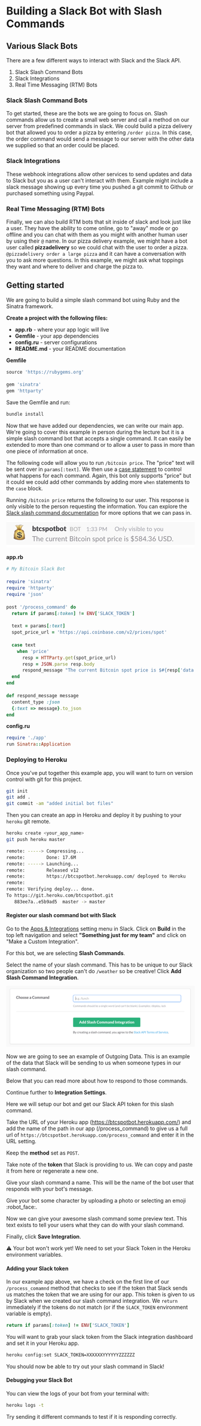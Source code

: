 # Building a Slack Bot with Slash Commands


## Various Slack Bots
There are a few different ways to interact with Slack and the Slack API.

1. Slack Slash Command Bots
2. Slack Integrations
3. Real Time Messaging (RTM) Bots

### Slack Slash Command Bots
To get started, these are the bots we are going to focus on. Slash commands allow us to create a small web server and call a method on our server from predefined commands in slack. We could build a pizza delivery bot that allowed you to order a pizza by entering `/order pizza`. In this case, the order command would send a message to our server with the other data we supplied so that an order could be placed.

### Slack Integrations
These webhook integrations allow other services to send updates and data to Slack but you as a user can't interact with them. Example might include a slack message showing up every time you pushed a git commit to Github or purchased something using Paypal.

### Real Time Messaging (RTM) Bots
Finally, we can also build RTM bots that sit inside of slack and look just like a user. They have the ability to come online, go to "away" mode or go offline and you can chat with them as you might with another human user by using their `@` name. In our pizza delivery example, we might have a bot user called **pizzadelivery** so we could chat with the user to order a pizza. `@pizzadelivery order a large pizza` and it can have a conversation with you to ask more questions. In this example, we might ask what toppings they want and where to deliver and charge the pizza to.


## Getting started
We are going to build a simple slash command bot using Ruby and the Sinatra framework.

**Create a project with the following files:**
  * **app.rb** - where your app logic will live
  * **Gemfile** - your app dependencies
  * **config.ru** - server configurations
  * **README.md** - your README documentation


**Gemfile**
```ruby
source 'https://rubygems.org'

gem 'sinatra'
gem 'httparty'
```

Save the Gemfile and run:

```bash
bundle install
```

Now that we have added our dependencies, we can write our main app. We're going to cover this example in person during the lecture but it is a simple slash command bot that accepts a single command. It can easily be extended to more than one command or to allow a user to pass in more than one piece of information at once.

The following code will allow you to run `/bitcoin price`. The "price" text will be sent over in `params[:text]`. We then use a [case statement](http://www.skorks.com/2009/08/how-a-ruby-case-statement-works-and-what-you-can-do-with-it/) to control what happens for each command. Again, this bot only supports "price" but it could we could add other commands by adding more `when` statements to the `case` block.

Running `/bitcoin price` returns the following to our user. This response is only visible to the person requesting the information. You can explore the [Slack slash command documentation](https://api.slack.com/slash-commands) for more options that we can pass in.

![bitcoin spot bot](./images/spotbot.png)

**app.rb**
```ruby
# My Bitcoin Slack Bot

require 'sinatra'
require 'httparty'
require 'json'

post '/process_command' do
  return if params[:token] != ENV['SLACK_TOKEN']

  text = params[:text]
  spot_price_url = 'https://api.coinbase.com/v2/prices/spot'

  case text
    when 'price'
      resp = HTTParty.get(spot_price_url)
      resp = JSON.parse resp.body
      respond_message "The current Bitcoin spot price is $#{resp['data']['amount']} #{resp['data']['currency']}."
  end
end

def respond_message message
  content_type :json
  {:text => message}.to_json
end
```

**config.ru**
```ruby
require './app'
run Sinatra::Application
```

### Deploying to Heroku
Once you've put together this example app, you will want to turn on version control with git for this project.

```bash
git init
git add .
git commit -am "added initial bot files"
```

Then you can create an app in Heroku and deploy it by pushing to your `heroku` git remote.

```bash
heroku create <your_app_name>
git push heroku master
```

```bash
remote: -----> Compressing...
remote:        Done: 17.6M
remote: -----> Launching...
remote:        Released v12
remote:        https://btcspotbot.herokuapp.com/ deployed to Heroku
remote:
remote: Verifying deploy... done.
To https://git.heroku.com/btcspotbot.git
   883ee7a..e5b9ad5  master -> master
```

#### Register our slash command bot with Slack

Go to the [Apps & Integrations](https://rcacademy.slack.com/apps) setting menu in Slack. Click on **Build** in the top left navigation and select **"Something just for my team"** and click on "Make a Custom Integration".

For this bot, we are selecting **Slash Commands**.

Select the name of your slash command. This has to be unique to our Slack organization so two people can't do `/weather` so be creative! Click **Add Slash Command Integration**.

![slash command tutorial](./images/slash.png)

Now we are going to see an example of Outgoing Data. This is an example of the data that Slack will be sending to us when someone types in our slash command.

Below that you can read more about how to respond to those commands.

Continue further to **Integration Settings**.

Here we will setup our bot and get our Slack API token for this slash command.

Take the URL of your Heroku app (https://btcspotbot.herokuapp.com/) and add the name of the path in our app (/process_command) to give us a full url of `https://btcspotbot.herokuapp.com/process_command` and enter it in the URL setting.

Keep the **method** set as `POST`.

Take note of the **token** that Slack is providing to us. We can copy and paste it from here or regenerate a new one.

Give your slash command a name. This will be the name of the bot user that responds with your bot's message.

Give your bot some character by uploading a photo or selecting an emoji :robot_face:.

Now we can give your awesome slash command some preview text. This text exists to tell your users what they can do with your slash command.

Finally, click **Save Integration**.

:warning: Your bot won't work yet! We need to set your Slack Token in the Heroku environment variables.

#### Adding your Slack token

In our example app above, we have a check on the first line of our `/process_comamnd` method that checks to see if the token that Slack sends us matches the token that we are using for our app. This token is given to us by Slack when we created our slash command integration. We `return` immediately if the tokens do not match (or if the `SLACK_TOKEN` environment variable is empty).

```ruby
return if params[:token] != ENV['SLACK_TOKEN']
```

You will want to grab your slack token from the Slack integration dashboard and set it in your Heroku app.

```bash
heroku config:set SLACK_TOKEN=XXXXXXYYYYYYZZZZZZ
```

You should now be able to try out your slash command in Slack!

#### Debugging your Slack Bot

You can view the logs of your bot from your terminal with:

```bash
heroku logs -t
```

Try sending it different commands to test if it is responding correctly.
